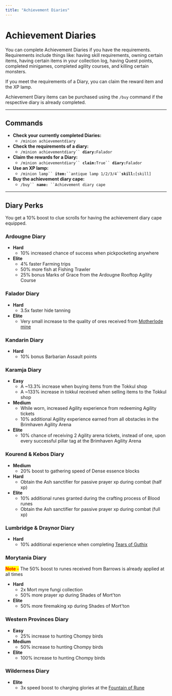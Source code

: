 ```yaml
---
title: "Achievement Diaries"
---
```


# Achievement Diaries

You can complete Achievement Diaries if you have the requirements. Requirements include things like: having skill requirements, owning certain items, having certain items in your collection log, having Quest points, completed minigames, completed agility courses, and killing certain monsters.

If you meet the requirements of a Diary, you can claim the reward item and the XP lamp.

Achievement Diary items can be purchased using the `/buy` command if the respective diary is already completed.

---

## Commands

- **Check your currently completed Diaries:**
  - `/minion achievementdiary`
- **Check the requirements of a diary:**
  - `/minion achievementdiary`` `**`diary:`**`Falador`
- **Claim the rewards for a Diary:**
  - `/minion achievementdiary`` `**`claim:`**`True`` `**`diary:`**`Falador`
- **Use an XP lamp:**
  - `/minion lamp`` `**`item:`**` ``antique lamp 1/2/3/4`` `**`skill:`**`[skill]`
- **Buy the achievement diary cape:**
  - `/buy`` `**`name:`**` ``Achievement diary cape`

---

## Diary Perks

You get a 10% boost to clue scrolls for having the achievement diary cape equipped.

### Ardougne Diary

- **Hard**
  - 10% increased chance of success when pickpocketing anywhere
- **Elite**
  - 4% faster Farming trips
  - 50% more fish at Fishing Trawler
  - 25% bonus Marks of Grace from the Ardougne Rooftop Agility Course

### Falador Diary

- **Hard**
  - 3.5x faster hide tanning
- **Elite**
  - Very small increase to the quality of ores received from [Motherlode mine](../skills/mining/motherlode-mine.md)

### Kandarin Diary

- **Hard**
  - 10% bonus Barbarian Assault points

### Karamja Diary

- **Easy**
  - A \~13.3% increase when buying items from the Tokkul shop
  - A \~133% increase in tokkul received when selling items to the Tokkul shop
- **Medium**
  - While worn, increased Agility experience from redeeming Agility tickets
  - 10% additional Agility experience earned from all obstacles in the Brimhaven Agility Arena
- **Elite**
  - 10% chance of receiving 2 Agility arena tickets, instead of one, upon every successful pillar tag at the Brimhaven Agility Arena

### Kourend & Kebos Diary

- **Medium**
  - 20% boost to gathering speed of Dense essence blocks
- **Hard**
  - Obtain the Ash sanctifier for passive prayer xp during combat (half xp)
- **Elite**
  - 10% additional runes granted during the crafting process of Blood runes
  - Obtain the Ash sanctifier for passive prayer xp during combat (full xp)

### Lumbridge & Draynor Diary

- **Hard**
  - 10% additional experience when completing [Tears of Guthix](https://wiki.oldschool.gg/miscellaneous/tears-of-guthix)

### Morytania Diary

<mark style="color:red;">**Note -**</mark> The 50% boost to runes received from Barrows is already applied at all times

- **Hard**
  - 2x Mort myre fungi collection
  - 50% more prayer xp during Shades of Mort'ton
- **Elite**
  - 50% more firemaking xp during Shades of Mort'ton

### Western Provinces Diary

- **Easy**
  - 25% increase to hunting Chompy birds
- **Medium**
  - 50% increase to hunting Chompy birds
- **Elite**
  - 100% increase to hunting Chompy birds

### Wilderness Diary

- **Elite**
  - 3x speed boost to charging glories at the [Fountain of Rune](https://wiki.oldschool.gg/skills/magic/fountain-of-rune)
